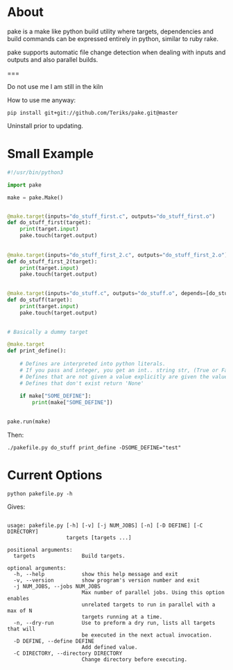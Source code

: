 # About

pake is a make like python build utility where targets, dependencies and build commands
can be expressed entirely in python, similar to ruby rake.

pake supports automatic file change detection when dealing with inputs and outputs and also
parallel builds.

===

Do not use me I am still in the kiln

How to use me anyway:

`pip install git+git://github.com/Teriks/pake.git@master`

Uninstall prior to updating.


# Small Example


```python
#!/usr/bin/python3

import pake

make = pake.Make()


@make.target(inputs="do_stuff_first.c", outputs="do_stuff_first.o")
def do_stuff_first(target):
    print(target.input)
    pake.touch(target.output)
	
	
@make.target(inputs="do_stuff_first_2.c", outputs="do_stuff_first_2.o")
def do_stuff_first_2(target):
    print(target.input)
    pake.touch(target.output)
	

@make.target(inputs="do_stuff.c", outputs="do_stuff.o", depends=[do_stuff_first, do_stuff_first_2])
def do_stuff(target):
    print(target.input)
    pake.touch(target.output)
	

# Basically a dummy target

@make.target
def print_define():
    
	# Defines are interpreted into python literals.
	# If you pass and integer, you get an int.. string str, (True or False) a bool etc.
	# Defines that are not given a value explicitly are given the value of 'True'
	# Defines that don't exist return 'None'
	
    if make["SOME_DEFINE"]:
	    print(make["SOME_DEFINE"])
	

pake.run(make)


```

Then:


`./pakefile.py do_stuff print_define -DSOME_DEFINE="test"`


# Current Options


`python pakefile.py -h`

Gives:


```

usage: pakefile.py [-h] [-v] [-j NUM_JOBS] [-n] [-D DEFINE] [-C DIRECTORY]
                   targets [targets ...]

positional arguments:
  targets               Build targets.

optional arguments:
  -h, --help            show this help message and exit
  -v, --version         show program's version number and exit
  -j NUM_JOBS, --jobs NUM_JOBS
                        Max number of parallel jobs. Using this option enables
                        unrelated targets to run in parallel with a max of N
                        targets running at a time.
  -n, --dry-run         Use to preform a dry run, lists all targets that will
                        be executed in the next actual invocation.
  -D DEFINE, --define DEFINE
                        Add defined value.
  -C DIRECTORY, --directory DIRECTORY
                        Change directory before executing.

						
```




